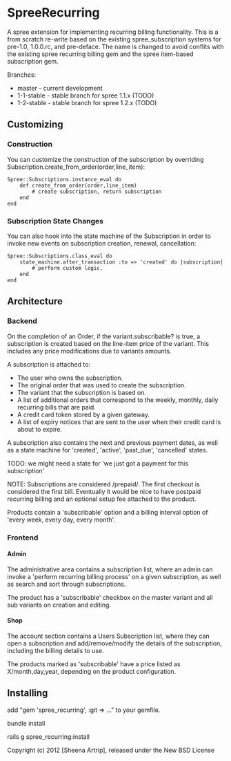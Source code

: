 SpreeRecurring
==============

A spree extension for implementing recurring billing functionality. This is a
from scratch re-write based on the existing spree\_subscription systems for
pre-1.0, 1.0.0.rc, and pre-deface. The name is changed to avoid
conflits with the existing spree recurring billing gem and the spree
item-based subscription gem.

Branches: 

 * master - current development
 * 1-1-stable - stable branch for spree 1.1.x (TODO)
 * 1-2-stable - stable branch for spree 1.2.x (TODO)

Customizing
-----------

### Construction ###

You can customize the construction of the subscription by overriding
Subscription.create\_from\_order(order,line\_item):

    Spree::Subscriptions.instance_eval do
        def create_from_order(order,line_item)
            # create subscription, return subscription
        end
    end

### Subscription State Changes ###

You can also hook into the state machine of the Subscription in
order to invoke new events on subscription creation, renewal, cancellation:

    Spree::Subscriptions.class_eval do
        state_machine.after_transaction :to => 'created' do |subscription|
            # perform custom logic.
        end
    end

Architecture
------------

### Backend ###

On the completion of an Order, if the variant.subscribable? is true, a
subscription is created based on the line-item price of the variant. This includes
any price modifications due to variants amounts.

A subscription is attached to:

 * The user who owns the subscription.
 * The original order that was used to create the subscription.
 * The variant that the subscription is based on.
 * A list of additional orders that correspond to the weekly, monthly, daily recurring bills that are paid.
 * A credit card token stored by a given gateway.
 * A list of expiry notices that are sent to the user when their credit card is about to expire.

A subscription also contains the next and previous payment dates, as well as a state machine for
'created', 'active', 'past\_due', 'cancelled' states.

TODO: we might need a state for 'we just got a payment for this subscription'

NOTE: Subscriptions are considered /prepaid/. The first checkout is considered the first bill. Eventually
it would be nice to have postpaid recurring billing and an optional setup fee attached to the product.

Products contain a 'subscribable' option and a billing interval option of 'every week, every day, every month'.

### Frontend ####

#### Admin ####

The administrative area contains a subscription list, where an admin can invoke a 'perform recurring billing process'
on a given subscription, as well as search and sort through subscriptions.

The product has a 'subscribable' checkbox on the master variant and all sub variants on creation and editing.

#### Shop ####

The account section contains a Users Subscription list, where they can open a subscription and add/remove/modify
the details of the subscription, including the billing details to use.

The products marked as 'subscribable' have a price listed as X/month,day,year, depending on the product configuration.

Installing
----------

add "gem 'spree\_recurring', :git => ..." to your gemfile.

bundle install

rails g spree\_recurring:install

Copyright (c) 2012 [Sheena Artrip], released under the New BSD License
